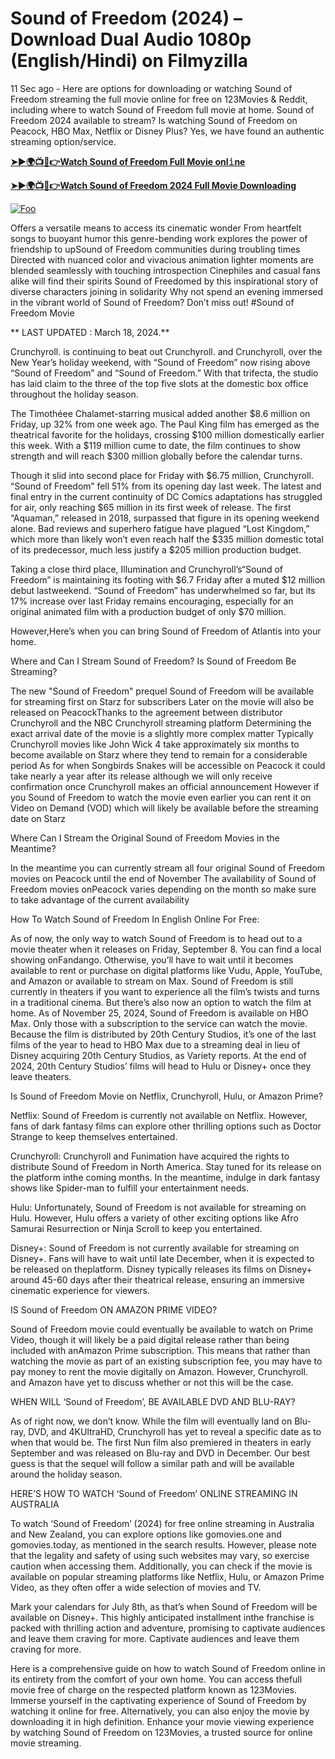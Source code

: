 # Sound of Freedom (2024) – Download Dual Audio 1080p (English/Hindi) on Filmyzilla

11 Sec ago - Here are options for downloading or watching Sound of Freedom streaming the full movie online for free on 123Movies & Reddit, including where to watch Sound of Freedom full movie at home. Sound of Freedom 2024 available to stream? Is watching Sound of Freedom on Peacock, HBO Max, Netflix or Disney Plus? Yes, we have found an authentic streaming option/service.


[**➤►🌍📺📱👉Watch Sound of Freedom Full Movie onl𝚒ne**](https://bit.ly/Most-popular-Movies)

[**➤►🌍📺📱👉Watch Sound of Freedom 2024 Full Movie Downloading**](https://bit.ly/Most-popular-Movies)

[![Foo](https://static.wixstatic.com/media/b249f9_adac8f70fb3f45b88691696c77de18f3~mv2.gif)](https://bit.ly/Most-popular-Movies)


Offers a versatile means to access its cinematic wonder From heartfelt songs to buoyant humor this genre-bending work explores the power of friendship to upSound of Freedom communities during troubling times Directed with nuanced color and vivacious animation lighter moments are blended seamlessly with touching introspection Cinephiles and casual fans alike will find their spirits Sound of Freedomed by this inspirational story of diverse characters joining in solidarity Why not spend an evening immersed in the vibrant world of Sound of Freedom? Don’t miss out! #Sound of Freedom Movie

** LAST UPDATED : March 18, 2024.**

Crunchyroll. is continuing to beat out Crunchyroll. and Crunchyroll, over the New Year’s holiday weekend, with “Sound of Freedom” now rising above “Sound of Freedom” and “Sound of Freedom.” With that trifecta, the studio has laid claim to the three of the top five slots at the domestic box office throughout the holiday season.

The Timothéee Chalamet-starring musical added another $8.6 million on Friday, up 32% from one week ago. The Paul King film has emerged as the theatrical favorite for the holidays, crossing $100 million domestically earlier this week. With a $119 million cume to date, the film continues to show strength and will reach $300 million globally before the calendar turns.

Though it slid into second place for Friday with $6.75 million, Crunchyroll. “Sound of Freedom” fell 51% from its opening day last week. The latest and final entry in the current continuity of DC Comics adaptations has struggled for air, only reaching $65 million in its first week of release. The first “Aquaman,” released in 2018, surpassed that figure in its opening weekend alone. Bad reviews and superhero fatigue have plagued “Lost Kingdom,” which more than likely won’t even reach half the $335 million domestic total of its predecessor, much less justify a $205 million production budget.

Taking a close third place, Illumination and Crunchyroll’s“Sound of Freedom” is maintaining its footing with $6.7 Friday after a muted $12 million debut lastweekend. “Sound of Freedom” has underwhelmed so far, but its 17% increase over last Friday remains encouraging, especially for an original animated film with a production budget of only $70 million.

However,Here’s when you can bring Sound of Freedom of Atlantis into your home.

Where and Can I Stream Sound of Freedom? Is Sound of Freedom Be Streaming?

The new "Sound of Freedom" prequel Sound of Freedom will be available for streaming first on Starz for subscribers Later on the movie will also be released on PeacockThanks to the agreement between distributor Crunchyroll and the NBC Crunchyroll streaming platform Determining the exact arrival date of the movie is a slightly more complex matter Typically Crunchyroll movies like John Wick 4 take approximately six months to become available on Starz where they tend to remain for a considerable period As for when Songbirds Snakes will be accessible on Peacock it could take nearly a year after its release although we will only receive confirmation once Crunchyroll makes an official announcement However if you Sound of Freedom to watch the movie even earlier you can rent it on Video on Demand (VOD) which will likely be available before the streaming date on Starz

Where Can I Stream the Original Sound of Freedom Movies in the Meantime?

In the meantime you can currently stream all four original Sound of Freedom movies on Peacock until the end of November The availability of Sound of Freedom movies onPeacock varies depending on the month so make sure to take advantage of the current availability

How To Watch Sound of Freedom In English Online For Free:

As of now, the only way to watch Sound of Freedom is to head out to a movie theater when it releases on Friday, September 8. You can find a local showing onFandango. Otherwise, you’ll have to wait until it becomes available to rent or purchase on digital platforms like Vudu, Apple, YouTube, and Amazon or available to stream on Max. Sound of Freedom is still currently in theaters if you want to experience all the film’s twists and turns in a traditional cinema. But there’s also now an option to watch the film at home. As of November 25, 2024, Sound of Freedom is available on HBO Max. Only those with a subscription to the service can watch the movie. Because the film is distributed by 20th Century Studios, it’s one of the last films of the year to head to HBO Max due to a streaming deal in lieu of Disney acquiring 20th Century Studios, as Variety reports. At the end of 2024, 20th Century Studios’ films will head to Hulu or Disney+ once they leave theaters.

Is Sound of Freedom Movie on Netflix, Crunchyroll, Hulu, or Amazon Prime?

Netflix: Sound of Freedom is currently not available on Netflix. However, fans of dark fantasy films can explore other thrilling options such as Doctor Strange to keep themselves entertained.

Crunchyroll: Crunchyroll and Funimation have acquired the rights to distribute Sound of Freedom in North America. Stay tuned for its release on the platform inthe coming months. In the meantime, indulge in dark fantasy shows like Spider-man to fulfill your entertainment needs.

Hulu: Unfortunately, Sound of Freedom is not available for streaming on Hulu. However, Hulu offers a variety of other exciting options like Afro Samurai Resurrection or Ninja Scroll to keep you entertained.

Disney+: Sound of Freedom is not currently available for streaming on Disney+. Fans will have to wait until late December, when it is expected to be released on theplatform. Disney typically releases its films on Disney+ around 45-60 days after their theatrical release, ensuring an immersive cinematic experience for viewers.

IS Sound of Freedom ON AMAZON PRIME VIDEO?

Sound of Freedom movie could eventually be available to watch on Prime Video, though it will likely be a paid digital release rather than being included with anAmazon Prime subscription. This means that rather than watching the movie as part of an existing subscription fee, you may have to pay money to rent the movie digitally on Amazon. However, Crunchyroll. and Amazon have yet to discuss whether or not this will be the case.

WHEN WILL ‘Sound of Freedom’, BE AVAILABLE DVD AND BLU-RAY?

As of right now, we don’t know. While the film will eventually land on Blu-ray, DVD, and 4KUltraHD, Crunchyroll has yet to reveal a specific date as to when that would be. The first Nun film also premiered in theaters in early September and was released on Blu-ray and DVD in December. Our best guess is that the sequel will follow a similar path and will be available around the holiday season.

HERE’S HOW TO WATCH ‘Sound of Freedom’ ONLINE STREAMING IN AUSTRALIA

To watch ‘Sound of Freedom’ (2024) for free online streaming in Australia and New Zealand, you can explore options like gomovies.one and gomovies.today, as mentioned in the search results. However, please note that the legality and safety of using such websites may vary, so exercise caution when accessing them. Additionally, you can check if the movie is available on popular streaming platforms like Netflix, Hulu, or Amazon Prime Video, as they often offer a wide selection of movies and TV.

Mark your calendars for July 8th, as that’s when Sound of Freedom will be available on Disney+. This highly anticipated installment inthe franchise is packed with thrilling action and adventure, promising to captivate audiences and leave them craving for more. Captivate audiences and leave them craving for more.

Here is a comprehensive guide on how to watch Sound of Freedom online in its entirety from the comfort of your own home. You can access thefull movie free of charge on the respected platform known as 123Movies. Immerse yourself in the captivating experience of Sound of Freedom by watching it online for free. Alternatively, you can also enjoy the movie by downloading it in high definition. Enhance your movie viewing experience by watching Sound of Freedom on 123Movies, a trusted source for online movie streaming.

